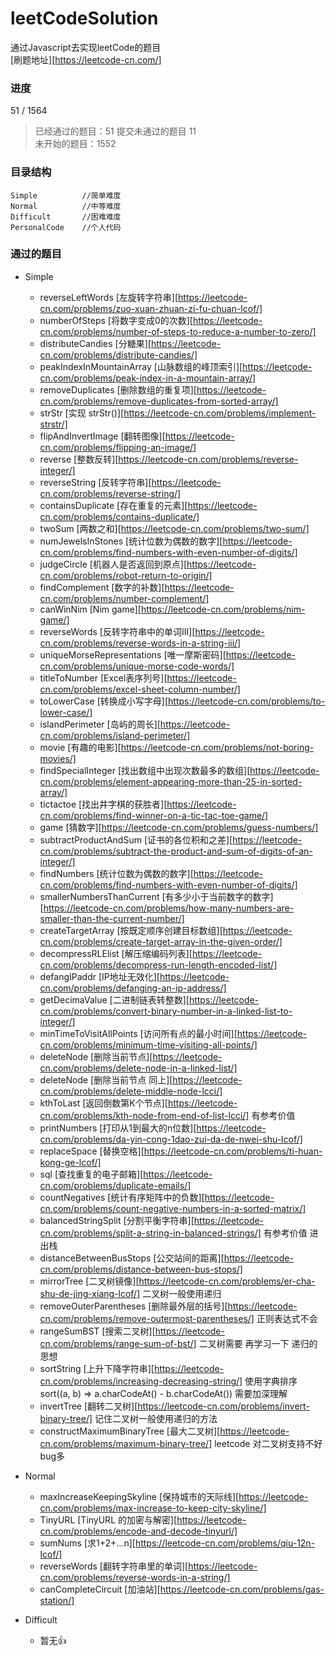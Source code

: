 # leetCodeSolution
通过Javascript去实现leetCode的题目  
[刷题地址][https://leetcode-cn.com/]  

### 进度
51 / 1564

> 已经通过的题目：51
> 提交未通过的题目 11  
> 未开始的题目：1552  

### 目录结构
```
Simple          //简单难度
Normal          //中等难度
Difficult       //困难难度
PersonalCode    //个人代码
```
### 通过的题目
- Simple
    - reverseLeftWords [左旋转字符串][https://leetcode-cn.com/problems/zuo-xuan-zhuan-zi-fu-chuan-lcof/]
    - numberOfSteps [将数字变成0的次数][https://leetcode-cn.com/problems/number-of-steps-to-reduce-a-number-to-zero/]
    - distributeCandies [分糖果][https://leetcode-cn.com/problems/distribute-candies/]
    - peakIndexInMountainArray [山脉数组的峰顶索引][https://leetcode-cn.com/problems/peak-index-in-a-mountain-array/]
    - removeDuplicates [删除数组的重复项][https://leetcode-cn.com/problems/remove-duplicates-from-sorted-array/]
    - strStr [实现 strStr()][https://leetcode-cn.com/problems/implement-strstr/]
    - flipAndInvertImage [翻转图像][https://leetcode-cn.com/problems/flipping-an-image/]
    - reverse [整数反转][https://leetcode-cn.com/problems/reverse-integer/]
    - reverseString [反转字符串][https://leetcode-cn.com/problems/reverse-string/]
    - containsDuplicate [存在重复的元素][https://leetcode-cn.com/problems/contains-duplicate/]
    - twoSum [两数之和][https://leetcode-cn.com/problems/two-sum/]
    - numJewelsInStones [统计位数为偶数的数字][https://leetcode-cn.com/problems/find-numbers-with-even-number-of-digits/]
    - judgeCircle [机器人是否返回到原点][https://leetcode-cn.com/problems/robot-return-to-origin/]
    - findComplement [数字的补数][https://leetcode-cn.com/problems/number-complement/]
    - canWinNim [Nim game][https://leetcode-cn.com/problems/nim-game/]
    - reverseWords [反转字符串中的单词Ⅲ][https://leetcode-cn.com/problems/reverse-words-in-a-string-iii/]
    - uniqueMorseRepresentations [唯一摩斯密码][https://leetcode-cn.com/problems/unique-morse-code-words/]
    - titleToNumber [Excel表序列号][https://leetcode-cn.com/problems/excel-sheet-column-number/]
    - toLowerCase [转换成小写字母][https://leetcode-cn.com/problems/to-lower-case/]
    - islandPerimeter [岛屿的周长][https://leetcode-cn.com/problems/island-perimeter/]
    - movie [有趣的电影][https://leetcode-cn.com/problems/not-boring-movies/]
    - findSpecialInteger [找出数组中出现次数最多的数组][https://leetcode-cn.com/problems/element-appearing-more-than-25-in-sorted-array/]
    - tictactoe [找出井字棋的获胜者][https://leetcode-cn.com/problems/find-winner-on-a-tic-tac-toe-game/]
    - game [猜数字][https://leetcode-cn.com/problems/guess-numbers/]
    - subtractProductAndSum [证书的各位积和之差][https://leetcode-cn.com/problems/subtract-the-product-and-sum-of-digits-of-an-integer/]
    - findNumbers [统计位数为偶数的数字][https://leetcode-cn.com/problems/find-numbers-with-even-number-of-digits/]
    - smallerNumbersThanCurrent [有多少小于当前数字的数字][https://leetcode-cn.com/problems/how-many-numbers-are-smaller-than-the-current-number/]
    - createTargetArray [按既定顺序创建目标数组][https://leetcode-cn.com/problems/create-target-array-in-the-given-order/]
    - decompressRLElist [解压缩编码列表][https://leetcode-cn.com/problems/decompress-run-length-encoded-list/]
    - defangIPaddr [IP地址无效化][https://leetcode-cn.com/problems/defanging-an-ip-address/]
    - getDecimaValue [二进制链表转整数][https://leetcode-cn.com/problems/convert-binary-number-in-a-linked-list-to-integer/]
    - minTimeToVisitAllPoints [访问所有点的最小时间][https://leetcode-cn.com/problems/minimum-time-visiting-all-points/]
    - deleteNode [删除当前节点][https://leetcode-cn.com/problems/delete-node-in-a-linked-list/]
    - deleteNode [删除当前节点 同上][https://leetcode-cn.com/problems/delete-middle-node-lcci/]
    - kthToLast [返回倒数第K个节点][https://leetcode-cn.com/problems/kth-node-from-end-of-list-lcci/] 有参考价值
    - printNumbers [打印从1到最大的n位数][https://leetcode-cn.com/problems/da-yin-cong-1dao-zui-da-de-nwei-shu-lcof/]
    - replaceSpace [替换空格][https://leetcode-cn.com/problems/ti-huan-kong-ge-lcof/]
    - sql [查找重复的电子邮箱][https://leetcode-cn.com/problems/duplicate-emails/]
    - countNegatives [统计有序矩阵中的负数][https://leetcode-cn.com/problems/count-negative-numbers-in-a-sorted-matrix/]
    - balancedStringSplit [分割平衡字符串][https://leetcode-cn.com/problems/split-a-string-in-balanced-strings/] 有参考价值 进出栈
    - distanceBetweenBusStops [公交站间的距离][https://leetcode-cn.com/problems/distance-between-bus-stops/]
    - mirrorTree [二叉树镜像][https://leetcode-cn.com/problems/er-cha-shu-de-jing-xiang-lcof/] 二叉树一般使用递归
    - removeOuterParentheses [删除最外层的括号][https://leetcode-cn.com/problems/remove-outermost-parentheses/] 正则表达式不会
    - rangeSumBST [搜索二叉树][https://leetcode-cn.com/problems/range-sum-of-bst/] 二叉树需要 再学习一下 递归的思想
    - sortString [上升下降字符串][https://leetcode-cn.com/problems/increasing-decreasing-string/] 使用字典排序 sort((a, b) => a.charCodeAt() - b.charCodeAt()) 需要加深理解
    - invertTree [翻转二叉树][https://leetcode-cn.com/problems/invert-binary-tree/] 记住二叉树一般使用递归的方法 
    - constructMaximumBinaryTree [最大二叉树][https://leetcode-cn.com/problems/maximum-binary-tree/] leetcode 对二叉树支持不好 bug多
    
    
- Normal
    - maxIncreaseKeepingSkyline [保持城市的天际线][https://leetcode-cn.com/problems/max-increase-to-keep-city-skyline/]
    - TinyURL [TinyURL 的加密与解密][https://leetcode-cn.com/problems/encode-and-decode-tinyurl/]
    - sumNums [求1+2+...n][https://leetcode-cn.com/problems/qiu-12n-lcof/]
    - reverseWords [翻转字符串里的单词][https://leetcode-cn.com/problems/reverse-words-in-a-string/]
    - canCompleteCircuit [加油站][https://leetcode-cn.com/problems/gas-station/]
- Difficult
    - 暂无👍

